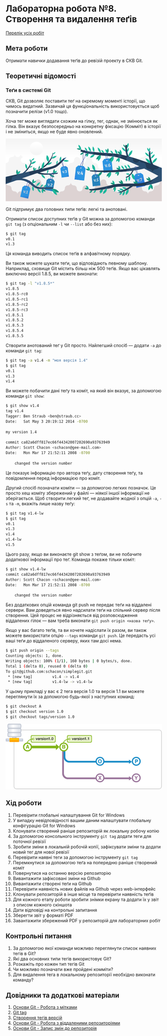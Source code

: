 # Лабораторна робота №8. Створення та видалення теґів

[Перелік усіх робіт](README.md)

## Мета роботи

Отримати навички додавання теґів до ревізій проекту в СКВ Git.

## Теоретичні відомості

### Теґи в системі Git

СКВ, Git дозволяє поставити теґ на окремому моменті історії, що чимось видатний. Зазвичай ця функціональність використовується щоб позначити релізи (v1.0 тощо).

Хоча тег може виглядати схожим на гілку, тег, однак, не змінюється як гілка. Він вказує безпосередньо на конкретну фіксацію (Комміт) в історії і не зміниться, якщо не буде явно оновлений.

![Теґи та гілки](img/08-010.png "Теґи та гілки")


Git підтримує два головних типи теґів: легкі та анотовані.

Отримати список доступних теґів у Git можна за допомогою команди `git tag` (з опціональним `-l` чи `--list` або без них):

```bash
$ git tag
v0.1
v1.3
```

Ця команда виводить список теґів в алфавітному порядку.

Ви також можете шукати теґи, що відповідають певному шаблону. Наприклад, сховище Git містить більш ніж 500 теґів. Якщо вас цікавлять виключно версії 1.8.5, ви можете виконати:

```bash
$ git tag -l "v1.8.5*"
v1.8.5
v1.8.5-rc0
v1.8.5-rc1
v1.8.5-rc2
v1.8.5-rc3
v1.8.5.1
v1.8.5.2
v1.8.5.3
v1.8.5.4
v1.8.5.5
```

Створити анотований теґ у Git просто. Найлегший спосіб — додати `-a` до команди `git tag`:

```bash
$ git tag -a v1.4 -m "моя версія 1.4"
$ git tag
v0.1
v1.3
v1.4
```

Ви можете побачити дані теґу та коміт, на який він вказує, за допомогою команди `git show`:

```bash
$ git show v1.4
tag v1.4
Tagger: Ben Straub <ben@straub.cc>
Date:   Sat May 3 20:19:12 2014 -0700

my version 1.4

commit ca82a6dff817ec66f44342007202690a93763949
Author: Scott Chacon <schacon@gee-mail.com>
Date:   Mon Mar 17 21:52:11 2008 -0700

    changed the version number
```

Це показує інформацію про автора теґу, дату створення теґу, та повідомлення перед інформацією про коміт.



Другий спосіб позначати коміти — за допомогою легких позначок. Це просто хеш коміту збережений у файлі — ніякої іншої інформації не зберігається. Щоб створити легкий теґ, не додавайте жодної з опцій `-a`, `-s` та `-m`, вкажіть лише назву теґу:
```bash
$ git tag v1.4-lw
$ git tag
v0.1
v1.3
v1.4
v1.4-lw
v1.5
```
Цього разу, якщо ви виконаєте git show з теґом, ви не побачите додаткової інформації про теґ. Команда покаже тільки коміт:
```bash
$ git show v1.4-lw
commit ca82a6dff817ec66f44342007202690a93763949
Author: Scott Chacon <schacon@gee-mail.com>
Date:   Mon Mar 17 21:52:11 2008 -0700

    changed the version number
```


Без додаткових опцій команда git push не передає теґи на віддалені сервери. Вам доведеться явно надсилати теґи на спільний сервер після створення. Цей процес не відрізняється від розповсюдження віддалених гілок — вам треба виконати `git push origin <назва теґу>`.

Якщо у вас багато теґів, та ви хочете надіслати їх разом, ви також можете використати опцію `--tags` команди `git push`. Це передасть усі ваші теґи до віддаленого серверу, яких там досі нема.

```bash
$ git push origin --tags
Counting objects: 1, done.
Writing objects: 100% (1/1), 160 bytes | 0 bytes/s, done.
Total 1 (delta 0), reused 0 (delta 0)
To git@github.com:schacon/simplegit.git
 * [new tag]         v1.4 -> v1.4
 * [new tag]         v1.4-lw -> v1.4-lw
```

У цьому прикладі у вас є 2 тега версія 1.0 та версія 1.1 ви можете переглянути їх за допомогою будь-якої з наступних команд:

```bash
$ git checkout A
$ git checkout version 1.0
$ git checkout tags/version 1.0
```

![Версії 1.0 та 1.1](img/08-020.png "Версії 1.0 та 1.1")


## Хід роботи

1.  Перевірити глобальні налаштування Git for Windows
2.  У випадку невідповідності вашим даним налаштувати глобальну конфігурацію Git for Windows
3.  Клонувати створений раніше репозиторій як локальну робочу копію
4.  За допомогою консольного інструменту `git tag` додати теги для поточної ревізії
5.  Зробити зміни в локальній робочій копії, зафіксувати зміни та додати новий тег для нової ревізії
6.  Перевірити наявні теги за допомогою інструменту `git tag`
7.  Перемкнутися за допомогою теґа на попередню раніше створений коміт
8.  Повернутися на останню версію репозиторію
9.  Вивантажити зафіксовані зміни на Github
10.  Вивантажити створені теґи на Github
11.  Перевірити наявність нових файлів на Github через web-інтерфейс
11.  Клонувати репозиторій в інше місце та перевірити наявність теґів
12.  Для кожного етапу роботи зробити знімки екрану та додати їх у звіт з описом кожного скіншота
13.  Дати відповіді на контрольні запитання
14.  Зберегти звіт у форматі PDF
15.  Завантажити збережений PDF у репозиторій для лабораторних робіт

## Контрольні питання

1.  За допомогою якої команди можливо переглянути список наявних тегів в Git?
2.  Які два основних типи тегів використовує Git?
3.  Розкажіть про кожен тип тегів Git
4.  Чи можливо позначати вже пройдені комміти?
5.  Для видалення тега в локальному репозиторії необхідно виконати команду?

## Довідники та додаткові матеріали

1.  [Основи Git - Робота з мітками](https://git-scm.com/book/ru/v2/Основы-Git-Работа-с-метками)
2.  [Git tag](https://www.atlassian.com/ru/git/tutorials/inspecting-a-repository/git-tag)
3.  [Створення тегів версій](https://githowto.com/ru/tagging_versions)
4.  [Основи Git - Робота з віддаленими репозиторіями](https://git-scm.com/book/ru/v2/Основы-Git-Работа-с-удалёнными-репозиториями)
5.  [Основи Git - Запис змін до репозиторія](https://git-scm.com/book/uk/v2/%D0%9E%D1%81%D0%BD%D0%BE%D0%B2%D0%B8-Git-%D0%97%D0%B0%D0%BF%D0%B8%D1%81-%D0%B7%D0%BC%D1%96%D0%BD-%D0%B4%D0%BE-%D1%80%D0%B5%D0%BF%D0%BE%D0%B7%D0%B8%D1%82%D0%BE%D1%80%D1%96%D1%8F)